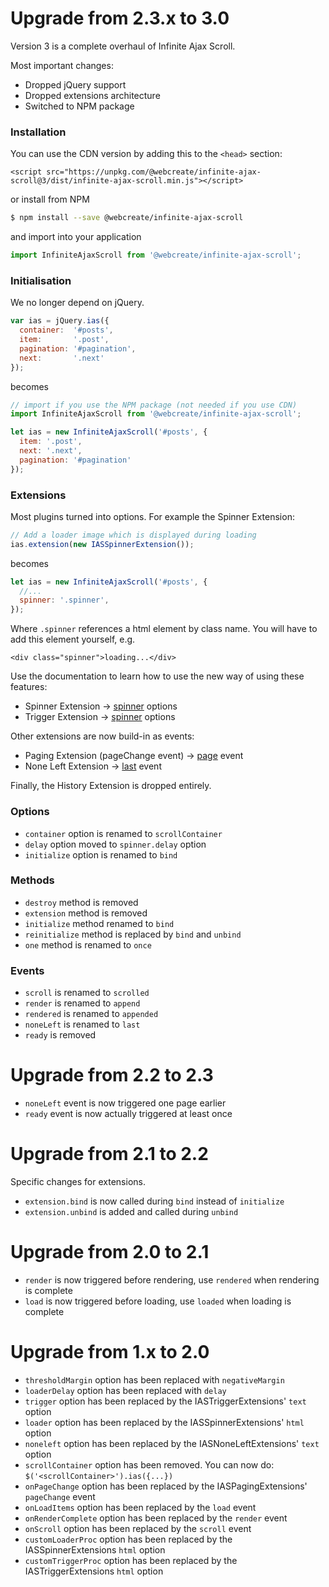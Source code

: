 Upgrade from 2.3.x to 3.0
=========================

Version 3 is a complete overhaul of Infinite Ajax Scroll.

Most important changes:

* Dropped jQuery support
* Dropped extensions architecture
* Switched to NPM package

### Installation

You can use the CDN version by adding this to the `<head>` section:

```markup
<script src="https://unpkg.com/@webcreate/infinite-ajax-scroll@3/dist/infinite-ajax-scroll.min.js"></script>
```

or install from NPM

```bash
$ npm install --save @webcreate/infinite-ajax-scroll
```

and import into your application

```js
import InfiniteAjaxScroll from '@webcreate/infinite-ajax-scroll';
```

### Initialisation

We no longer depend on jQuery.

```js
var ias = jQuery.ias({
  container:  '#posts',
  item:       '.post',
  pagination: '#pagination',
  next:       '.next'
});
```

becomes

```javascript
// import if you use the NPM package (not needed if you use CDN)
import InfiniteAjaxScroll from '@webcreate/infinite-ajax-scroll';

let ias = new InfiniteAjaxScroll('#posts', {
  item: '.post',
  next: '.next',
  pagination: '#pagination'
});
```

### Extensions

Most plugins turned into options. For example the Spinner Extension:

```js
// Add a loader image which is displayed during loading
ias.extension(new IASSpinnerExtension());
```

becomes

```js
let ias = new InfiniteAjaxScroll('#posts', {
  //...
  spinner: '.spinner',
});
```

Where `.spinner` references a html element by class name. You will have to add this element yourself, e.g.

```
<div class="spinner">loading...</div>
```

Use the documentation to learn how to use the new way of using these features:

* Spinner Extension -> [spinner](docs/options.md#spinner) options
* Trigger Extension -> [spinner](docs/options.md#trigger) options

Other extensions are now build-in as events:

* Paging Extension (pageChange event) -> [page](docs/events.md#page) event
* None Left Extension -> [last](docs/events.md#last) event

Finally, the History Extension is dropped entirely.

### Options

* `container` option is renamed to `scrollContainer`
* `delay` option moved to `spinner.delay` option
* `initialize` option is renamed to `bind`

### Methods

* `destroy` method is removed
* `extension` method is removed
* `initialize` method renamed to `bind`
* `reinitialize` method is replaced by `bind` and `unbind`
* `one` method is renamed to `once`

### Events

* `scroll` is renamed to `scrolled`
* `render` is renamed to `append`
* `rendered` is renamed to `appended`
* `noneLeft` is renamed to `last`
* `ready` is removed

Upgrade from 2.2 to 2.3
=======================

* `noneLeft` event is now triggered one page earlier
* `ready` event is now actually triggered at least once

Upgrade from 2.1 to 2.2
=======================

Specific changes for extensions.

* `extension.bind` is now called during `bind` instead of `initialize`
* `extension.unbind` is added and called during `unbind`

Upgrade from 2.0 to 2.1
=======================

* `render` is now triggered before rendering, use `rendered` when rendering is complete
* `load` is now triggered before loading, use `loaded` when loading is complete

Upgrade from 1.x to 2.0
=======================

* `thresholdMargin` option has been replaced with `negativeMargin`
* `loaderDelay` option has been replaced with `delay`
* `trigger` option has been replaced by the IASTriggerExtensions' `text` option
* `loader` option has been replaced by the IASSpinnerExtensions' `html` option
* `noneleft` option has been replaced by the IASNoneLeftExtensions' `text` option
* `scrollContainer` option has been removed. You can now do: `$('<scrollContainer>').ias({...})`
* `onPageChange` option has been replaced by the IASPagingExtensions' `pageChange` event
* `onLoadItems` option has been replaced by the `load` event
* `onRenderComplete` option has been replaced by the `render` event
* `onScroll` option has been replaced by the `scroll` event
* `customLoaderProc` option has been replaced by the IASSpinnerExtensions `html` option
* `customTriggerProc` option has been replaced by the IASTriggerExtensions `html` option
